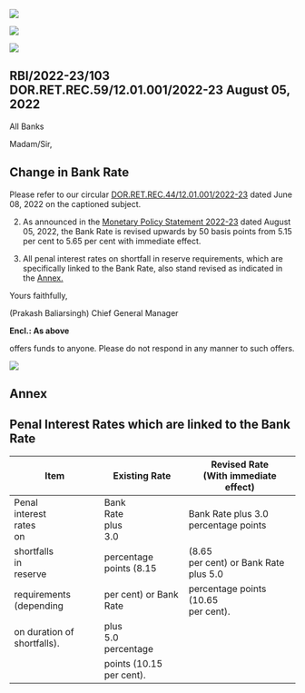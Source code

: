 ![](_page_0_Picture_0.jpeg)

![](_page_0_Picture_1.jpeg)

![](_page_0_Picture_2.jpeg)

## RBI/2022-23/103 DOR.RET.REC.59/12.01.001/2022-23 August 05, 2022

All Banks

Madam/Sir,

## **Change in Bank Rate**

Please refer to our circular [DOR.RET.REC.44/12.01.001/2022-23](https://www.rbi.org.in/Scripts/NotificationUser.aspx?Id=12333&Mode=0) dated June 08, 2022 on the captioned subject.

2. As announced in the [Monetary Policy Statement 2022-23](https://www.rbi.org.in/Scripts/BS_PressReleaseDisplay.aspx?prid=54148) dated August 05, 2022, the Bank Rate is revised upwards by 50 basis points from 5.15 per cent to 5.65 per cent with immediate effect.

3. All penal interest rates on shortfall in reserve requirements, which are specifically linked to the Bank Rate, also stand revised as indicated in the [Annex.](#page-1-0)

Yours faithfully,

(Prakash Baliarsingh) Chief General Manager

**Encl.: As above**

offers funds to anyone. Please do not respond in any manner to such offers.

<span id="page-1-0"></span>![](_page_1_Picture_0.jpeg)

## **Annex**

## **Penal Interest Rates which are linked to the Bank Rate**

| Item                             | Existing Rate               | Revised Rate<br>(With immediate effect)  |
|----------------------------------|-----------------------------|------------------------------------------|
| Penal<br>interest<br>rates<br>on | Bank<br>Rate<br>plus<br>3.0 | Bank Rate plus 3.0 percentage points     |
| shortfalls<br>in<br>reserve      | percentage points (8.15     | (8.65<br>per cent) or Bank Rate plus 5.0 |
| requirements<br>(depending       | per cent) or Bank Rate      | percentage points (10.65<br>per cent).   |
| on duration of shortfalls).      | plus<br>5.0<br>percentage   |                                          |
|                                  | points (10.15<br>per cent). |                                          |